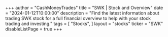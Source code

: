 +++
author = "CashMoneyTrades"
title = "SWK | Stock and Overview"
date = "2024-01-12T10:00:00"
description = "Find the latest information about trading SWK stock for a full financial overview to help with your stock trading and investing."
tags = [
   "Stocks",
]
layout = "stocks"
ticker = "SWK"
disableListPage = true
+++
